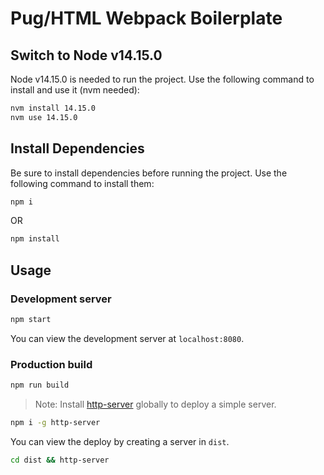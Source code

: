 # Pug/HTML Webpack Boilerplate

## Switch to Node v14.15.0

Node v14.15.0 is needed to run the project. Use the following command to install and use it (nvm needed):

```bash
nvm install 14.15.0
nvm use 14.15.0
```

## Install Dependencies

Be sure to install dependencies before running the project. Use the following command to install them:

```bash
npm i
```

OR

```bash
npm install
```

## Usage

### Development server

```bash
npm start
```

You can view the development server at `localhost:8080`.

### Production build

```bash
npm run build
```

> Note: Install [http-server](https://www.npmjs.com/package/http-server) globally to deploy a simple server.

```bash
npm i -g http-server
```

You can view the deploy by creating a server in `dist`.

```bash
cd dist && http-server
```
